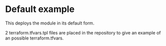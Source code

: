 # Default example

This deploys the module in its default form. 

2 terraform.tfvars.tpl files are placed in the repository to give an example of an possible terraform.tfvars.
